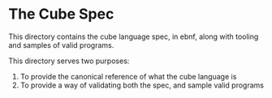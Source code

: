 # The Cube Spec

This directory contains the cube language spec, in ebnf, along with tooling and samples of valid programs.

This directory serves two purposes:

1. To provide the canonical reference of what the cube language is
1. To provide a way of validating both the spec, and sample valid programs
